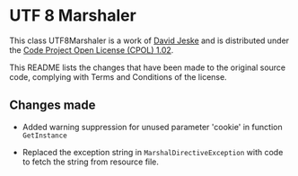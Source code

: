 # UTF 8 Marshaler

This class UTF8Marshaler is a work of [David Jeske](https://www.codeproject.com/Articles/138614/Advanced-Topics-in-PInvoke-String-Marshaling) and is distributed under the [Code Project Open License (CPOL) 1.02](https://www.codeproject.com/info/cpol10.aspx).

This README lists the changes that have been made to the original source code, complying with Terms and Conditions of the license.

## Changes made

- Added warning suppression for unused parameter 'cookie' in function ``GetInstance``

- Replaced the exception string in ``MarshalDirectiveException`` with   code to fetch the string from resource file.